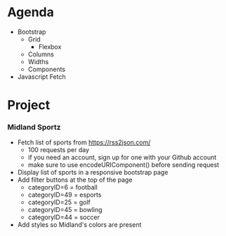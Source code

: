 # Agenda

- Bootstrap
  - Grid
    - Flexbox
  - Columns
  - Widths
  - Components
- Javascript Fetch

# Project







### Midland Sportz

- Fetch list of sports from https://rss2json.com/
  - 100 requests per day
  - if you need an account, sign up for one with your Github account
  - make sure to use encodeURIComponent() before sending request
- Display list of sports in a responsive bootstrap page
- Add filter buttons at the top of the page
  - categoryID=6 = football
  - categoryID=49 = esports
  - categoryID=25 = golf
  - categoryID=45 = bowling
  - categoryID=44 = soccer
- Add styles so Midland's colors are present
